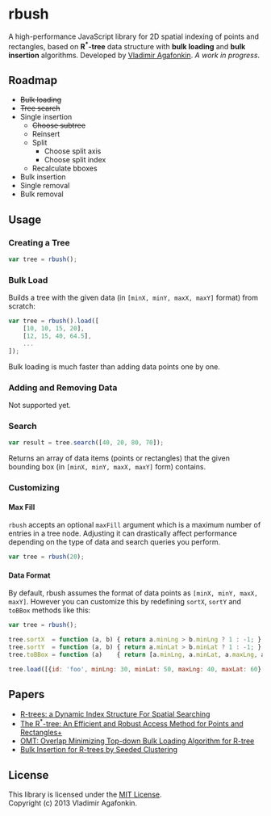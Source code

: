 rbush
=====

A high-performance JavaScript library for 2D spatial indexing of points and rectangles, based on **R<sup>*</sup>-tree** data structure with **bulk loading** and **bulk insertion** algorithms. Developed by [Vladimir Agafonkin](http://github.com/mourner). _A work in progress_.

## Roadmap

* ~~Bulk loading~~
* ~~Tree search~~
* Single insertion
	* ~~Choose subtree~~
	* Reinsert
	* Split
		* Choose split axis
		* Choose split index
	* Recalculate bboxes
* Bulk insertion
* Single removal
* Bulk removal

## Usage

### Creating a Tree

```js
var tree = rbush();
```

### Bulk Load

Builds a tree with the given data (in `[minX, minY, maxX, maxY]` format) from scratch:

```js
var tree = rbush().load([
	[10, 10, 15, 20],
	[12, 15, 40, 64.5],
	...
]);
```

Bulk loading is much faster than adding data points one by one.

### Adding and Removing Data

Not supported yet.

### Search

```js
var result = tree.search([40, 20, 80, 70]);
```

Returns an array of data items (points or rectangles) that the given bounding box (in `[minX, minY, maxX, maxY]` form) contains.

### Customizing

#### Max Fill

`rbush` accepts an optional `maxFill` argument which is a maximum number of entries in a tree node. Adjusting it can drastically affect performance depending on the type of data and search queries you perform.

```js
var tree = rbush(20);
```

#### Data Format

By default, rbush assumes the format of data points as `[minX, minY, maxX, maxY]`. However you can customize this by redefining `sortX`, `sortY` and `toBBox` methods like this:

```js
var tree = rbush();

tree.sortX  = function (a, b) { return a.minLng > b.minLng ? 1 : -1; };
tree.sortY  = function (a, b) { return a.minLat > b.minLat ? 1 : -1; };
tree.toBBox = function (a)    { return [a.minLng, a.minLat, a.maxLng, a.maxLat]; };

tree.load([{id: 'foo', minLng: 30, minLat: 50, maxLng: 40, maxLat: 60}, ...]);
```

## Papers

* [R-trees: a Dynamic Index Structure For Spatial Searching](http://www-db.deis.unibo.it/courses/SI-LS/papers/Gut84.pdf)
* [The R<sup>*</sup>-tree: An Efficient and Robust Access Method for Points and Rectangles+](http://dbs.mathematik.uni-marburg.de/publications/myPapers/1990/BKSS90.pdf)
* [OMT: Overlap Minimizing Top-down Bulk Loading Algorithm for R-tree](http://ftp.informatik.rwth-aachen.de/Publications/CEUR-WS/Vol-74/files/FORUM_18.pdf)
* [Bulk Insertion for R-trees by Seeded Clustering](http://www.cs.arizona.edu/~bkmoon/papers/dke06-bulk.pdf)

## License

This library is licensed under the [MIT License](http://opensource.org/licenses/MIT).<br>
Copyright (c) 2013 Vladimir Agafonkin.
